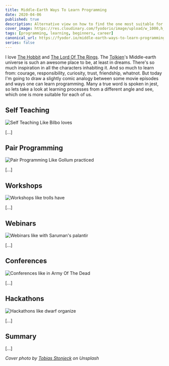 ```yaml
---
title: Middle-Earth Ways To Learn Programming 
date: 2020-04-06
published: true
description: Alternative view on how to find the one most suitable for you personally 
cover_image: https://res.cloudinary.com/fyodorio/image/upload/w_1000,h_420,c_fill,g_auto/v1585988013/middle-earth-learning/cover_mtum0p.jpg
tags: [programming, learning, beginners, career]
canonical_url: https://fyodor.io/middle-earth-ways-to-learn-programming/
series: false
---
```


I love [The Hobbit](https://en.wikipedia.org/wiki/The_Hobbit_(film_series)) and [The Lord Of The Rings](https://en.wikipedia.org/wiki/The_Lord_of_the_Rings_(film_series)). The [Tolkien](https://en.wikipedia.org/wiki/J._R._R._Tolkien)'s Middle-earth universe is such an awesome place to be, at least in dreams. There's so much inspiration in all the characters inhabiting it. And so much to learn from: courage, responsibility, curiosity, trust, friendship, whatnot. But today I'm going to draw a slightly comic analogy between some movie episodes and ways one can learn programming. Many a true word is spoken in jest, so lets take a look at learning processes from a different angle and see, which one is more suitable for each of us.  

## Self Teaching
![Self Teaching Like Bilbo loves](https://res.cloudinary.com/fyodorio/image/upload/w_860,h_450,c_fill,g_auto/v1585988009/middle-earth-learning/solo_learning_lukzkq.jpg)

[...]

## Pair Programming
![Pair Programming Like Gollum practiced](https://res.cloudinary.com/fyodorio/image/upload/w_860,h_450,c_fill,g_auto/v1585988009/middle-earth-learning/pair_programming_y5h1yd.jpg)

[...]

## Workshops
![Workshops like trolls have](https://res.cloudinary.com/fyodorio/image/upload/w_860,h_450,c_fill,g_auto/v1585988010/middle-earth-learning/workshop_dbhgtw.jpg)

[...]

## Webinars
![Webinars like with Saruman's palantir](https://res.cloudinary.com/fyodorio/image/upload/w_860,h_450,c_fill,g_auto/v1585988010/middle-earth-learning/webinar_ohtr0j.jpg)

[...]

## Conferences
![Conferences like in Army Of The Dead](https://res.cloudinary.com/fyodorio/image/upload/w_860,h_450,c_fill,g_auto/v1585988010/middle-earth-learning/conference_fkhier.jpg)

[...]

## Hackathons
![Hackathons like dwarf organize](https://res.cloudinary.com/fyodorio/image/upload/w_860,h_450,c_fill,g_auto/v1585988009/middle-earth-learning/hackaton_ufoqf6.jpg)

[...]

## Summary
[...]

_Cover photo by [Tobias Stonjeck](https://unsplash.com/@tobistj) on Unsplash_
